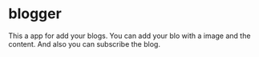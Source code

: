 # blogger
This a app for add your blogs. You can add your blo with a image and the content. And also you can subscribe the blog.
